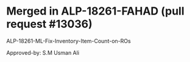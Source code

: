 # Merged in ALP-18261-FAHAD (pull request #13036)

ALP-18261-ML-Fix-Inventory-Item-Count-on-ROs

Approved-by: S.M Usman Ali

